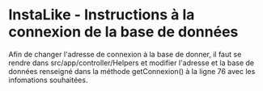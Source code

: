# InstaLike - Instructions à la connexion de la base de données

Afin de changer l'adresse de connexion à la base de donner, il faut se rendre dans src/app/controller/Helpers
 et modifier l'adresse et la base de données renseigné dans la méthode getConnexion() à la ligne 76 avec les infomations souhaitées. 
